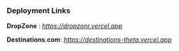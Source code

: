 ### Deployment Links
**DropZone** :
*https://dropzonr.vercel.app*

**Destinations.com**:
*https://destinations-theta.vercel.app*
